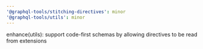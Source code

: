 ```yaml
---
'@graphql-tools/stitching-directives': minor
'@graphql-tools/utils': minor
---
```


enhance(utils): support code-first schemas by allowing directives to be read from extensions

